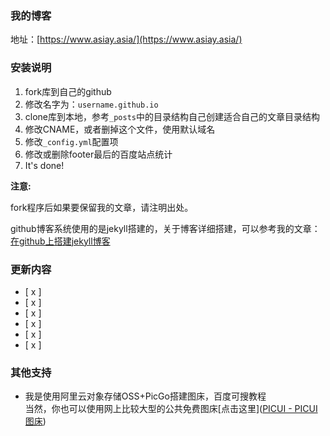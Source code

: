 ### 我的博客

地址：[https://www.asiay.asia/](https://www.asiay.asia/)

### 安装说明

1. fork库到自己的github
2. 修改名字为：`username.github.io`
3. clone库到本地，参考`_posts`中的目录结构自己创建适合自己的文章目录结构
4. 修改CNAME，或者删掉这个文件，使用默认域名
5. 修改`_config.yml`配置项
6. 修改或删除footer最后的百度站点统计
7. It's done!

**注意:**

fork程序后如果要保留我的文章，请注明出处。

github博客系统使用的是jekyll搭建的，关于博客详细搭建，可以参考我的文章：[在github上搭建jekyll博客](https://www.asiay.asia/2024/05/22/how-to-deploy-a-blog-on-github-by-jekyll.html)


### 更新内容
-   [ x ]  
-   [ x ]  
-   [ x ]  
-   [ x ]  
-   [ x ]  
-   [ x ]  

### 其他支持

- 我是使用阿里云对象存储OSS+PicGo搭建图床，百度可搜教程  
当然，你也可以使用网上比较大型的公共免费图床[点击这里]([PICUI - PICUI图床](https://picui.cn/))